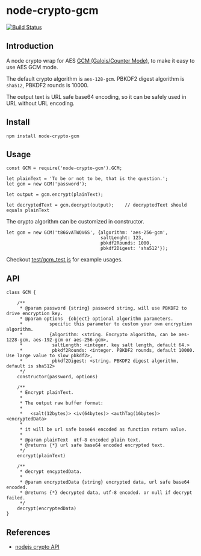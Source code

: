 node-crypto-gcm
===============

[![Build Status](https://travis-ci.org/mingchen/node-crypto-gcm.svg?branch=master)](https://travis-ci.org/mingchen/node-crypto-gcm)


## Introduction

A node crypto wrap for AES [GCM (Galois/Counter Mode)](https://en.wikipedia.org/wiki/Galois/Counter_Mode),
to make it easy to use AES GCM mode.

The default crypto algorithm is `aes-128-gcm`. PBKDF2 digest algorithm is `sha512`, PBKDF2 rounds is 10000.

The output text is URL safe base64 encoding, so it can be safely used in URL without URL encoding.


## Install

    npm install node-crypto-gcm


## Usage

    const GCM = require('node-crypto-gcm').GCM;

    let plainText = 'To be or not to be, that is the question.';
    let gcm = new GCM('password');

    let output = gcm.encrypt(plainText);

    let decryptedText = gcm.decrypt(output);    // decryptedText should equals plainText


The crypto algorithm can be customized in constructor.

    let gcm = new GCM('t86GvATWQV6S', {algorithm: 'aes-256-gcm',
                                       saltLenght: 123,
                                       pbkdf2Rounds: 1000,
                                       pbkdf2Digest: 'sha512'});

Checkout [test/gcm_test.js](test/gcm_test.js) for example usages.


## API

    class GCM {

        /**
         * @param password {string} password string, will use PBKDF2 to drive encryption key.
         * @param options  {object} optional algorithm parameters.
         *          specific this parameter to custom your own encryption algorithm.
         *          {algorithm: <string. Encrypto algorithm, can be aes-1228-gcm, aes-192-gcm or aes-256-gcm>,
         *           saltLength: <integer. key salt length, default 64.>
         *           pbkdf2Rounds: <integer. PBKDF2 rounds, default 10000. Use large value to slow pbkdf2>,
         *           pbkdf2Digest: <string. PBKDF2 digest algorithm, default is sha512>
         */
        constructor(password, options)

        /**
         * Encrypt plainText.
         *
         * The output raw buffer format:
         *
         *   <salt(12bytes)> <iv(64bytes)> <authTag(16bytes)> <encryptedData>
         *
         * it will be url safe base64 encoded as function return value.
         *
         * @param plainText  utf-8 encoded plain text.
         * @returns {*} url safe base64 encoded encrypted text.
         */
        encrypt(plainText)

        /**
         * decrypt encyptedData.
         *
         * @param encryptedData {string} encrypted data, url safe base64 encoded.
         * @returns {*} decrypted data, utf-8 encoded. or null if decrypt failed.
         */
        decrypt(encryptedData)
    }

## References

* [nodejs crypto API](https://nodejs.org/api/crypto.html)
